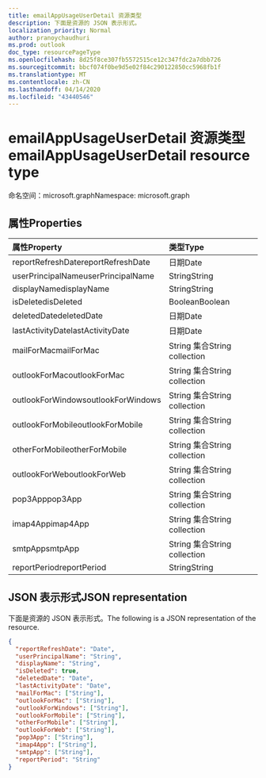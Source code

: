 ```yaml
---
title: emailAppUsageUserDetail 资源类型
description: 下面是资源的 JSON 表示形式。
localization_priority: Normal
author: pranoychaudhuri
ms.prod: outlook
doc_type: resourcePageType
ms.openlocfilehash: 8d25f8ce307fb5572515ce12c347fdc2a7dbb726
ms.sourcegitcommit: bbcf074f0be9d5e02f84c290122850cc5968fb1f
ms.translationtype: MT
ms.contentlocale: zh-CN
ms.lasthandoff: 04/14/2020
ms.locfileid: "43440546"
---
```

# <a name="emailappusageuserdetail-resource-type"></a><span data-ttu-id="9dc93-103">emailAppUsageUserDetail 资源类型</span><span class="sxs-lookup"><span data-stu-id="9dc93-103">emailAppUsageUserDetail resource type</span></span>

<span data-ttu-id="9dc93-104">命名空间：microsoft.graph</span><span class="sxs-lookup"><span data-stu-id="9dc93-104">Namespace: microsoft.graph</span></span>

## <a name="properties"></a><span data-ttu-id="9dc93-105">属性</span><span class="sxs-lookup"><span data-stu-id="9dc93-105">Properties</span></span>

| <span data-ttu-id="9dc93-106">属性</span><span class="sxs-lookup"><span data-stu-id="9dc93-106">Property</span></span>          | <span data-ttu-id="9dc93-107">类型</span><span class="sxs-lookup"><span data-stu-id="9dc93-107">Type</span></span>              |
| :---------------- | :---------------- |
| <span data-ttu-id="9dc93-108">reportRefreshDate</span><span class="sxs-lookup"><span data-stu-id="9dc93-108">reportRefreshDate</span></span> | <span data-ttu-id="9dc93-109">日期</span><span class="sxs-lookup"><span data-stu-id="9dc93-109">Date</span></span>              |
| <span data-ttu-id="9dc93-110">userPrincipalName</span><span class="sxs-lookup"><span data-stu-id="9dc93-110">userPrincipalName</span></span> | <span data-ttu-id="9dc93-111">String</span><span class="sxs-lookup"><span data-stu-id="9dc93-111">String</span></span>            |
| <span data-ttu-id="9dc93-112">displayName</span><span class="sxs-lookup"><span data-stu-id="9dc93-112">displayName</span></span>       | <span data-ttu-id="9dc93-113">String</span><span class="sxs-lookup"><span data-stu-id="9dc93-113">String</span></span>            |
| <span data-ttu-id="9dc93-114">isDeleted</span><span class="sxs-lookup"><span data-stu-id="9dc93-114">isDeleted</span></span>         | <span data-ttu-id="9dc93-115">Boolean</span><span class="sxs-lookup"><span data-stu-id="9dc93-115">Boolean</span></span>           |
| <span data-ttu-id="9dc93-116">deletedDate</span><span class="sxs-lookup"><span data-stu-id="9dc93-116">deletedDate</span></span>       | <span data-ttu-id="9dc93-117">日期</span><span class="sxs-lookup"><span data-stu-id="9dc93-117">Date</span></span>              |
| <span data-ttu-id="9dc93-118">lastActivityDate</span><span class="sxs-lookup"><span data-stu-id="9dc93-118">lastActivityDate</span></span>  | <span data-ttu-id="9dc93-119">日期</span><span class="sxs-lookup"><span data-stu-id="9dc93-119">Date</span></span>              |
| <span data-ttu-id="9dc93-120">mailForMac</span><span class="sxs-lookup"><span data-stu-id="9dc93-120">mailForMac</span></span>        | <span data-ttu-id="9dc93-121">String 集合</span><span class="sxs-lookup"><span data-stu-id="9dc93-121">String collection</span></span> |
| <span data-ttu-id="9dc93-122">outlookForMac</span><span class="sxs-lookup"><span data-stu-id="9dc93-122">outlookForMac</span></span>     | <span data-ttu-id="9dc93-123">String 集合</span><span class="sxs-lookup"><span data-stu-id="9dc93-123">String collection</span></span> |
| <span data-ttu-id="9dc93-124">outlookForWindows</span><span class="sxs-lookup"><span data-stu-id="9dc93-124">outlookForWindows</span></span> | <span data-ttu-id="9dc93-125">String 集合</span><span class="sxs-lookup"><span data-stu-id="9dc93-125">String collection</span></span> |
| <span data-ttu-id="9dc93-126">outlookForMobile</span><span class="sxs-lookup"><span data-stu-id="9dc93-126">outlookForMobile</span></span>  | <span data-ttu-id="9dc93-127">String 集合</span><span class="sxs-lookup"><span data-stu-id="9dc93-127">String collection</span></span> |
| <span data-ttu-id="9dc93-128">otherForMobile</span><span class="sxs-lookup"><span data-stu-id="9dc93-128">otherForMobile</span></span>    | <span data-ttu-id="9dc93-129">String 集合</span><span class="sxs-lookup"><span data-stu-id="9dc93-129">String collection</span></span> |
| <span data-ttu-id="9dc93-130">outlookForWeb</span><span class="sxs-lookup"><span data-stu-id="9dc93-130">outlookForWeb</span></span>     | <span data-ttu-id="9dc93-131">String 集合</span><span class="sxs-lookup"><span data-stu-id="9dc93-131">String collection</span></span> |
| <span data-ttu-id="9dc93-132">pop3App</span><span class="sxs-lookup"><span data-stu-id="9dc93-132">pop3App</span></span>           | <span data-ttu-id="9dc93-133">String 集合</span><span class="sxs-lookup"><span data-stu-id="9dc93-133">String collection</span></span> |
| <span data-ttu-id="9dc93-134">imap4App</span><span class="sxs-lookup"><span data-stu-id="9dc93-134">imap4App</span></span>          | <span data-ttu-id="9dc93-135">String 集合</span><span class="sxs-lookup"><span data-stu-id="9dc93-135">String collection</span></span> |
| <span data-ttu-id="9dc93-136">smtpApp</span><span class="sxs-lookup"><span data-stu-id="9dc93-136">smtpApp</span></span>           | <span data-ttu-id="9dc93-137">String 集合</span><span class="sxs-lookup"><span data-stu-id="9dc93-137">String collection</span></span> |
| <span data-ttu-id="9dc93-138">reportPeriod</span><span class="sxs-lookup"><span data-stu-id="9dc93-138">reportPeriod</span></span>      | <span data-ttu-id="9dc93-139">String</span><span class="sxs-lookup"><span data-stu-id="9dc93-139">String</span></span>            |

## <a name="json-representation"></a><span data-ttu-id="9dc93-140">JSON 表示形式</span><span class="sxs-lookup"><span data-stu-id="9dc93-140">JSON representation</span></span>

<span data-ttu-id="9dc93-141">下面是资源的 JSON 表示形式。</span><span class="sxs-lookup"><span data-stu-id="9dc93-141">The following is a JSON representation of the resource.</span></span>

<!-- {
  "blockType": "resource",
  "@odata.type": "microsoft.graph.emailAppUsageUserDetail"
} -->

```json
{
  "reportRefreshDate": "Date", 
  "userPrincipalName": "String", 
  "displayName": "String", 
  "isDeleted": true, 
  "deletedDate": "Date", 
  "lastActivityDate": "Date", 
  "mailForMac": ["String"], 
  "outlookForMac": ["String"], 
  "outlookForWindows": ["String"], 
  "outlookForMobile": ["String"], 
  "otherForMobile": ["String"], 
  "outlookForWeb": ["String"], 
  "pop3App": ["String"], 
  "imap4App": ["String"], 
  "smtpApp": ["String"], 
  "reportPeriod": "String"
}
```
